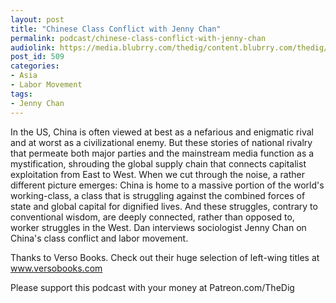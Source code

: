 ```yaml
---
layout: post
title: "Chinese Class Conflict with Jenny Chan"
permalink: podcast/chinese-class-conflict-with-jenny-chan
audiolink: https://media.blubrry.com/thedig/content.blubrry.com/thedig/The_Dig_-_EP_191_-_Chan.mp3
post_id: 509
categories: 
- Asia
- Labor Movement
tags: 
- Jenny Chan
---
```


In the US, China is often viewed at best as a nefarious and enigmatic rival and at worst as a civilizational enemy. But these stories of national rivalry that permeate both major parties and the mainstream media function as a mystification, shrouding the global supply chain that connects capitalist exploitation from East to West. When we cut through the noise, a rather different picture emerges: China is home to a massive portion of the world's working-class, a class that is struggling against the combined forces of state and global capital for dignified lives. And these struggles, contrary to conventional wisdom, are deeply connected, rather than opposed to, worker struggles in the West. Dan interviews sociologist Jenny Chan on China's class conflict and labor movement.

Thanks to Verso Books. Check out their huge selection of left-wing titles at www.versobooks.com

Please support this podcast with your money at Patreon.com/TheDig